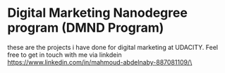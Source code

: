 # Digital Marketing Nanodegree program (DMND Program)
these are the projects i have done for digital marketing at UDACITY. Feel free to get in touch with me via linkdein https://www.linkedin.com/in/mahmoud-abdelnaby-887081109/\
